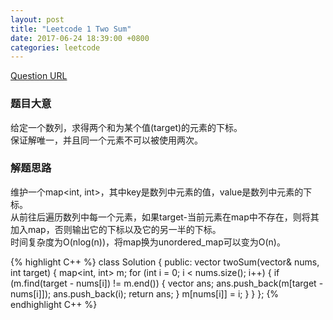 ```yaml
---
layout: post  
title: "Leetcode 1 Two Sum"  
date: 2017-06-24 18:39:00 +0800  
categories: leetcode  
---
```

[Question URL](https://leetcode.com/problems/two-sum/#/description)  

### 题目大意
给定一个数列，求得两个和为某个值(target)的元素的下标。  
保证解唯一，并且同一个元素不可以被使用两次。  

### 解题思路
维护一个map<int, int>，其中key是数列中元素的值，value是数列中元素的下标。  
从前往后遍历数列中每一个元素，如果target-当前元素在map中不存在，则将其加入map，否则输出它的下标以及它的另一半的下标。  
时间复杂度为O(nlog(n))，将map换为unordered_map可以变为O(n)。  

{% highlight C++ %}
class Solution {
public:
    vector<int> twoSum(vector<int>& nums, int target) {
        map<int, int> m;
        for (int i = 0; i < nums.size(); i++) {
            if (m.find(target - nums[i]) != m.end()) {
                vector<int> ans;
                ans.push_back(m[target - nums[i]]);
                ans.push_back(i);
                return ans;
            }
            m[nums[i]] = i;
        }
    }
};
{% endhighlight C++ %}
